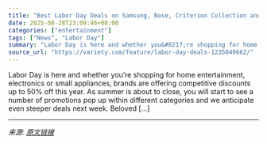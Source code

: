 ```yaml
---
title: "Best Labor Day Deals on Samsung, Bose, Criterion Collection and More"
date: 2025-08-28T23:09:46+08:00
categories: ["entertainment"]
tags: ["News", "Labor Day"]
summary: "Labor Day is here and whether you&#8217;re shopping for home entertainment, electronics or small appliances, brands are offering competitive discounts up to 50% off this year. As summer is about to cl"
source_url: "https://variety.com/feature/labor-day-deals-1235049662/"
---
```


Labor Day is here and whether you&#8217;re shopping for home entertainment, electronics or small appliances, brands are offering competitive discounts up to 50% off this year. As summer is about to close, you will start to see a number of promotions pop up within different categories and we anticipate even steeper deals next week. Beloved [&#8230;]

---

*来源: [原文链接](https://variety.com/feature/labor-day-deals-1235049662/)*
